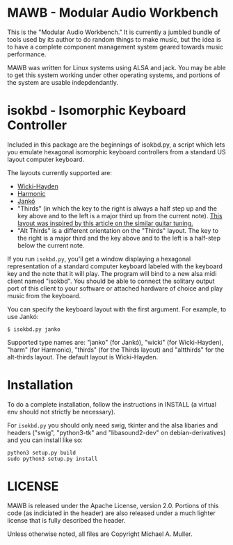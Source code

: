 
# MAWB - Modular Audio Workbench

This is the "Modular Audio Workbench."  It is currently a jumbled bundle of
tools used by its author to do random things to make music, but the idea is to
have a complete component management system geared towards music performance.

MAWB was written for Linux systems using ALSA and jack.  You may be able to
get this system working under other operating systems, and portions of the
system are usable indepdendantly.

# isokbd - Isomorphic Keyboard Controller

Included in this package are the beginnings of isokbd.py, a script which lets
you emulate hexagonal isomorphic keyboard controllers from a standard US
layout computer keyboard.

The layouts currently supported are:
-   [Wicki-Hayden](https://en.wikipedia.org/wiki/Wicki%E2%80%93Hayden_note_layout)
-   [Harmonic](https://en.wikipedia.org/wiki/Harmonic_table_note_layout)
-   [Jankó](https://en.wikipedia.org/wiki/Jank%C3%B3_keyboard)
-   "Thirds" (in which the key to the right is always a half step up and the
    key above and to the left is a major third up from the current note).
    [This layout was inspired by this article on the similar guitar
    tuning.](http://www.migo.info/music/major_third_guitar_tuning.xhtml_en.html)
-   "Alt Thirds" is a different orientation on the "Thirds" layout.  The key
    to the right is a major third and the key above and to the left is a
    half-step below the current note.

If you run `isokbd.py`, you'll get a window displaying a hexagonal
representation of a standard computer keyboard labeled with the keyboard key
and the note that it will play.  The program will bind to a new alsa midi
client named "isokbd".  You should be able to connect the solitary output
port of this client to your software or attached hardware of choice and play
music from the keyboard.

You can specify the keyboard layout with the first argument.  For example, to
use Jankó:

    $ isokbd.py janko

Supported type names are: "janko" (for Jankó), "wicki" (for Wicki-Hayden),
"harm" (for Harmonic), "thirds" (for the Thirds layout) and "altthirds" for
the alt-thirds layout.  The default layout is Wicki-Hayden.

# Installation

To do a complete installation, follow the instructions in INSTALL (a virtual
env should not strictly be necessary).

For `isokbd.py` you should only need swig, tkinter and the alsa libaries and
headers ("swig", "python3-tk" and "libasound2-dev" on debian-derivatives) and
you can install like so:

    python3 setup.py build
    sudo python3 setup.py install

# LICENSE

MAWB is released under the Apache License, version 2.0.  Portions of this code
(as indiciated in the header) are also released under a much lighter license
that is fully described the header.

Unless otherwise noted, all files are Copyright Michael A. Muller.